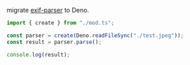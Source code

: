 migrate [exif-parser](https://www.npmjs.com/package/exif-parser) to Deno.

```typescript
import { create } from "./mod.ts";

const parser = create(Deno.readFileSync("./test.jpeg"));
const result = parser.parse();

console.log(result);
```
